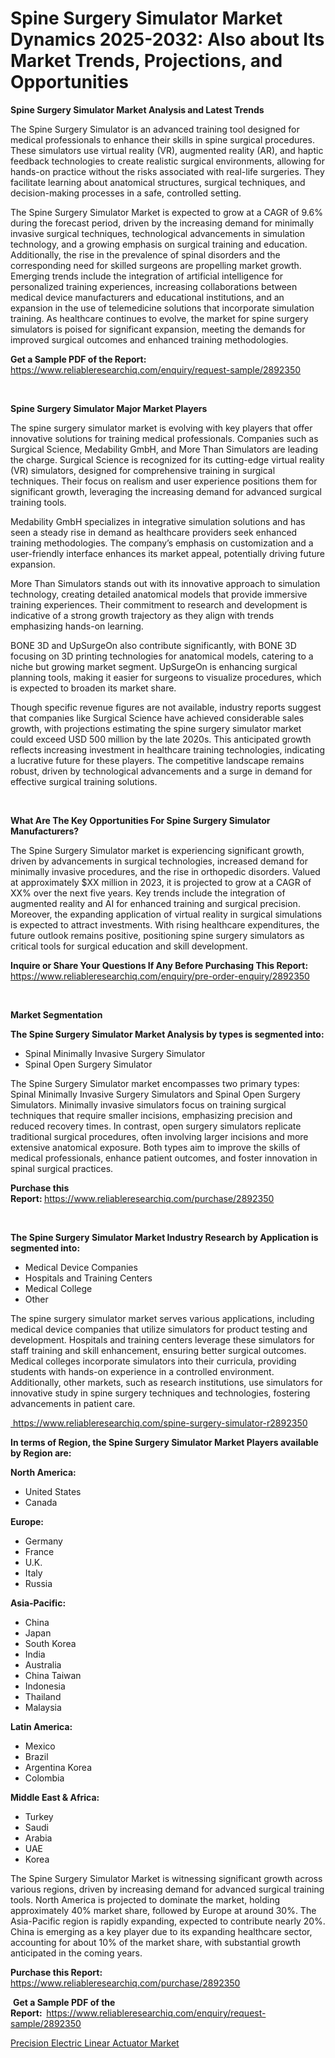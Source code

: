 <p><h1>Spine Surgery Simulator Market Dynamics 2025-2032: Also about Its Market Trends, Projections, and Opportunities</h1></p><p><strong>Spine Surgery Simulator Market Analysis and Latest Trends</strong></p>
<p><p>The Spine Surgery Simulator is an advanced training tool designed for medical professionals to enhance their skills in spine surgical procedures. These simulators use virtual reality (VR), augmented reality (AR), and haptic feedback technologies to create realistic surgical environments, allowing for hands-on practice without the risks associated with real-life surgeries. They facilitate learning about anatomical structures, surgical techniques, and decision-making processes in a safe, controlled setting.</p><p>The Spine Surgery Simulator Market is expected to grow at a CAGR of 9.6% during the forecast period, driven by the increasing demand for minimally invasive surgical techniques, technological advancements in simulation technology, and a growing emphasis on surgical training and education. Additionally, the rise in the prevalence of spinal disorders and the corresponding need for skilled surgeons are propelling market growth. Emerging trends include the integration of artificial intelligence for personalized training experiences, increasing collaborations between medical device manufacturers and educational institutions, and an expansion in the use of telemedicine solutions that incorporate simulation training. As healthcare continues to evolve, the market for spine surgery simulators is poised for significant expansion, meeting the demands for improved surgical outcomes and enhanced training methodologies.</p></p>
<p><strong>Get a Sample PDF of the Report:&nbsp;</strong> <a href="https://www.reliableresearchiq.com/enquiry/request-sample/2892350?utm_campaign=2717&utm_medium=2&utm_source=Github&utm_content=ia&utm_term=15032025&utm_id=spine-surgery-simulator">https://www.reliableresearchiq.com/enquiry/request-sample/2892350</a></p>
<p>&nbsp;</p>
<p><strong>Spine Surgery Simulator Major Market Players</strong></p>
<p><p>The spine surgery simulator market is evolving with key players that offer innovative solutions for training medical professionals. Companies such as Surgical Science, Medability GmbH, and More Than Simulators are leading the charge. Surgical Science is recognized for its cutting-edge virtual reality (VR) simulators, designed for comprehensive training in surgical techniques. Their focus on realism and user experience positions them for significant growth, leveraging the increasing demand for advanced surgical training tools.</p><p>Medability GmbH specializes in integrative simulation solutions and has seen a steady rise in demand as healthcare providers seek enhanced training methodologies. The company’s emphasis on customization and a user-friendly interface enhances its market appeal, potentially driving future expansion.</p><p>More Than Simulators stands out with its innovative approach to simulation technology, creating detailed anatomical models that provide immersive training experiences. Their commitment to research and development is indicative of a strong growth trajectory as they align with trends emphasizing hands-on learning.</p><p>BONE 3D and UpSurgeOn also contribute significantly, with BONE 3D focusing on 3D printing technologies for anatomical models, catering to a niche but growing market segment. UpSurgeOn is enhancing surgical planning tools, making it easier for surgeons to visualize procedures, which is expected to broaden its market share.</p><p>Though specific revenue figures are not available, industry reports suggest that companies like Surgical Science have achieved considerable sales growth, with projections estimating the spine surgery simulator market could exceed USD 500 million by the late 2020s. This anticipated growth reflects increasing investment in healthcare training technologies, indicating a lucrative future for these players. The competitive landscape remains robust, driven by technological advancements and a surge in demand for effective surgical training solutions.</p></p>
<p>&nbsp;</p>
<p><strong>What Are The Key Opportunities For Spine Surgery Simulator Manufacturers?</strong></p>
<p><p>The Spine Surgery Simulator market is experiencing significant growth, driven by advancements in surgical technologies, increased demand for minimally invasive procedures, and the rise in orthopedic disorders. Valued at approximately $XX million in 2023, it is projected to grow at a CAGR of XX% over the next five years. Key trends include the integration of augmented reality and AI for enhanced training and surgical precision. Moreover, the expanding application of virtual reality in surgical simulations is expected to attract investments. With rising healthcare expenditures, the future outlook remains positive, positioning spine surgery simulators as critical tools for surgical education and skill development.</p></p>
<p><strong>Inquire or Share Your Questions If Any Before Purchasing This Report:</strong> <a href="https://www.reliableresearchiq.com/enquiry/pre-order-enquiry/2892350?utm_campaign=2717&utm_medium=2&utm_source=Github&utm_content=ia&utm_term=15032025&utm_id=spine-surgery-simulator">https://www.reliableresearchiq.com/enquiry/pre-order-enquiry/2892350</a></p>
<p>&nbsp;</p>
<p><strong>Market Segmentation</strong></p>
<p><strong>The Spine Surgery Simulator Market Analysis by types is segmented into:</strong></p>
<p><ul><li>Spinal Minimally Invasive Surgery Simulator</li><li>Spinal Open Surgery Simulator</li></ul></p>
<p><p>The Spine Surgery Simulator market encompasses two primary types: Spinal Minimally Invasive Surgery Simulators and Spinal Open Surgery Simulators. Minimally invasive simulators focus on training surgical techniques that require smaller incisions, emphasizing precision and reduced recovery times. In contrast, open surgery simulators replicate traditional surgical procedures, often involving larger incisions and more extensive anatomical exposure. Both types aim to improve the skills of medical professionals, enhance patient outcomes, and foster innovation in spinal surgical practices.</p></p>
<p><strong>Purchase this Report:&nbsp;</strong><a href="https://www.reliableresearchiq.com/purchase/2892350?utm_campaign=2717&utm_medium=2&utm_source=Github&utm_content=ia&utm_term=15032025&utm_id=spine-surgery-simulator">https://www.reliableresearchiq.com/purchase/2892350</a></p>
<p>&nbsp;</p>
<p><strong>The Spine Surgery Simulator Market Industry Research by Application is segmented into:</strong></p>
<p><ul><li>Medical Device Companies</li><li>Hospitals and Training Centers</li><li>Medical College</li><li>Other</li></ul></p>
<p><p>The spine surgery simulator market serves various applications, including medical device companies that utilize simulators for product testing and development. Hospitals and training centers leverage these simulators for staff training and skill enhancement, ensuring better surgical outcomes. Medical colleges incorporate simulators into their curricula, providing students with hands-on experience in a controlled environment. Additionally, other markets, such as research institutions, use simulators for innovative study in spine surgery techniques and technologies, fostering advancements in patient care.</p></p>
<p><a href="https://www.reliableresearchiq.com/spine-surgery-simulator-r2892350?utm_campaign=2717&utm_medium=2&utm_source=Github&utm_content=ia&utm_term=15032025&utm_id=spine-surgery-simulator">&nbsp;https://www.reliableresearchiq.com/spine-surgery-simulator-r2892350</a></p>
<p><strong>In terms of Region, the Spine Surgery Simulator Market Players available by Region are:</strong></p>
<p>
    <p> <strong> North America: </strong>
        <ul>
            <li>United States</li>
            <li>Canada</li>
        </ul>
        </p> 
    <p> <strong> Europe: </strong>
        <ul>
            <li>Germany</li>
            <li>France</li>
            <li>U.K.</li>
            <li>Italy</li>
            <li>Russia</li>
        </ul>
        </p> 
    <p> <strong> Asia-Pacific: </strong>
        <ul>
            <li>China</li>
            <li>Japan</li>
            <li>South Korea</li>
            <li>India</li>
            <li>Australia</li>
            <li>China Taiwan</li>
            <li>Indonesia</li>
            <li>Thailand</li>
            <li>Malaysia</li>
        </ul>
        </p> 
    <p> <strong> Latin America: </strong>
        <ul>
            <li>Mexico</li>
            <li>Brazil</li>
            <li>Argentina Korea</li>
            <li>Colombia</li>
        </ul>
        </p> 
    <p> <strong> Middle East & Africa: </strong>
        <ul>
            <li>Turkey</li>
            <li>Saudi</li>
            <li>Arabia</li>
            <li>UAE</li>
            <li>Korea</li>
        </ul>
    </p>
    </p>
<p><p>The Spine Surgery Simulator Market is witnessing significant growth across various regions, driven by increasing demand for advanced surgical training tools. North America is projected to dominate the market, holding approximately 40% market share, followed by Europe at around 30%. The Asia-Pacific region is rapidly expanding, expected to contribute nearly 20%. China is emerging as a key player due to its expanding healthcare sector, accounting for about 10% of the market share, with substantial growth anticipated in the coming years.</p></p>
<p><strong>Purchase this Report: </strong><a href="https://www.reliableresearchiq.com/purchase/2892350?utm_campaign=2717&utm_medium=2&utm_source=Github&utm_content=ia&utm_term=15032025&utm_id=spine-surgery-simulator">https://www.reliableresearchiq.com/purchase/2892350</a></p>
<p>&nbsp;<strong>Get a Sample PDF of the Report:&nbsp;&nbsp;</strong><a href="https://www.reliableresearchiq.com/enquiry/request-sample/2892350?utm_campaign=2717&utm_medium=2&utm_source=Github&utm_content=ia&utm_term=15032025&utm_id=spine-surgery-simulator">https://www.reliableresearchiq.com/enquiry/request-sample/2892350</a></p>
<p><strong></strong></p>
<p><p><a href="https://github.com/vjorelaclliv/Market-Research-Report-List-1/blob/main/precision-electric-linear-actuator-market.md?utm_campaign=2717&utm_medium=2&utm_source=Github&utm_content=ia&utm_term=15032025&utm_id=spine-surgery-simulator">Precision Electric Linear Actuator Market</a></p></p>
